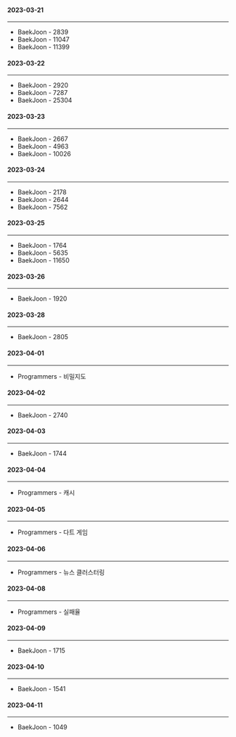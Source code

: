 #### 2023-03-21
---------------
* BaekJoon - 2839
* BaekJoon - 11047
* BaekJoon - 11399

#### 2023-03-22
--------------- 
* BaekJoon - 2920
* BaekJoon - 7287
* BaekJoon - 25304

#### 2023-03-23
---------------
* BaekJoon - 2667
* BaekJoon - 4963
* BaekJoon - 10026

#### 2023-03-24
---------------
* BaekJoon - 2178
* BaekJoon - 2644
* BaekJoon - 7562

#### 2023-03-25
---------------
* BaekJoon - 1764
* BaekJoon - 5635
* BaekJoon - 11650

#### 2023-03-26
---------------
* BaekJoon - 1920

#### 2023-03-28
---------------
* BaekJoon - 2805

#### 2023-04-01
---------------
* Programmers - 비밀지도

#### 2023-04-02
---------------
* BaekJoon - 2740

#### 2023-04-03
---------------
* BaekJoon - 1744

#### 2023-04-04
---------------
* Programmers - 캐시

#### 2023-04-05
---------------
* Programmers - 다트 게임

#### 2023-04-06
---------------
* Programmers - 뉴스 클러스터링

#### 2023-04-08
---------------
* Programmers - 실패율

#### 2023-04-09
---------------
* BaekJoon - 1715

#### 2023-04-10
---------------
* BaekJoon - 1541

#### 2023-04-11
---------------
* BaekJoon - 1049